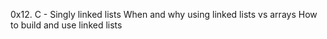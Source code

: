 
0x12. C - Singly linked lists
When and why using linked lists vs arrays
How to build and use linked lists
